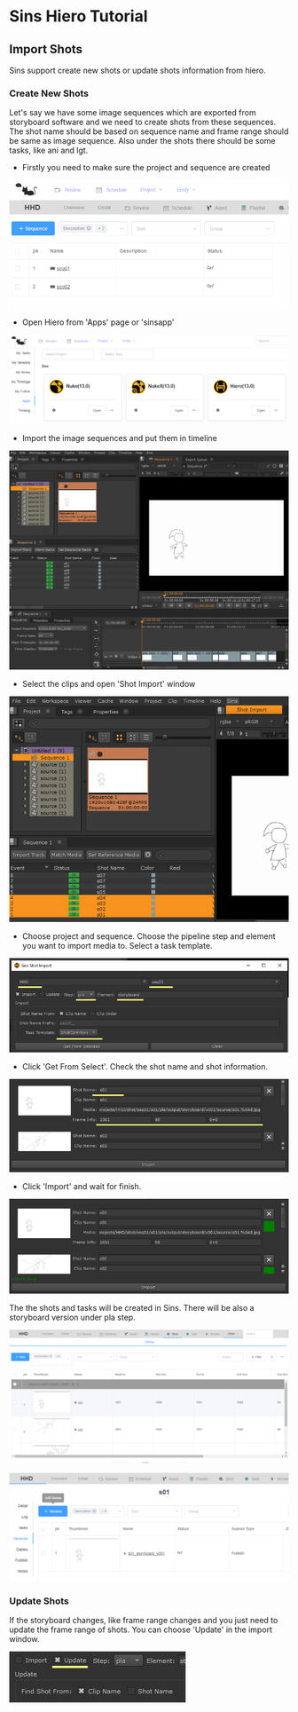 # Sins Hiero Tutorial

## Import Shots

Sins support create new shots or update shots information from hiero.

### Create New Shots

Let's say we have some image sequences which are exported from storyboard software and we need to create shots from these sequences.
The shot name should be based on sequence name and frame range should be same as image sequence. 
Also under the shots there should be some tasks, like ani and lgt.

* Firstly you need to make sure the project and sequence are created

![Sins](screenshot/hiero01.png)

* Open Hiero from 'Apps' page or 'sinsapp'

![Sins](screenshot/hiero02.png)

* Import the image sequences and put them in timeline

![Sins](screenshot/hiero03.png)

* Select the clips and open 'Shot Import' window

![Sins](screenshot/hiero04.png)

* Choose project and sequence. Choose the pipeline step and element you want to import media to.
Select a task template.

![Sins](screenshot/hiero05.png)

* Click 'Get From Select'. Check the shot name and shot information.

![Sins](screenshot/hiero06.png)

* Click 'Import' and wait for finish.

![Sins](screenshot/hiero07.png)

The the shots and tasks will be created in Sins. There will be also a storyboard version under pla step.

![Sins](screenshot/hiero08.png)

![Sins](screenshot/hiero09.png)

### Update Shots

If the storyboard changes, like frame range changes and you just need to update the frame range of shots.
You can choose 'Update' in the import window.

![Sins](screenshot/hiero10.png)


